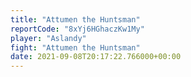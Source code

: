 ```yaml
---
title: "Attumen the Huntsman"
reportCode: "8xYj6HGhaczKw1My"
player: "Aslandy"
fight: "Attumen the Huntsman"
date: 2021-09-08T20:17:22.766000+00:00
---
```

